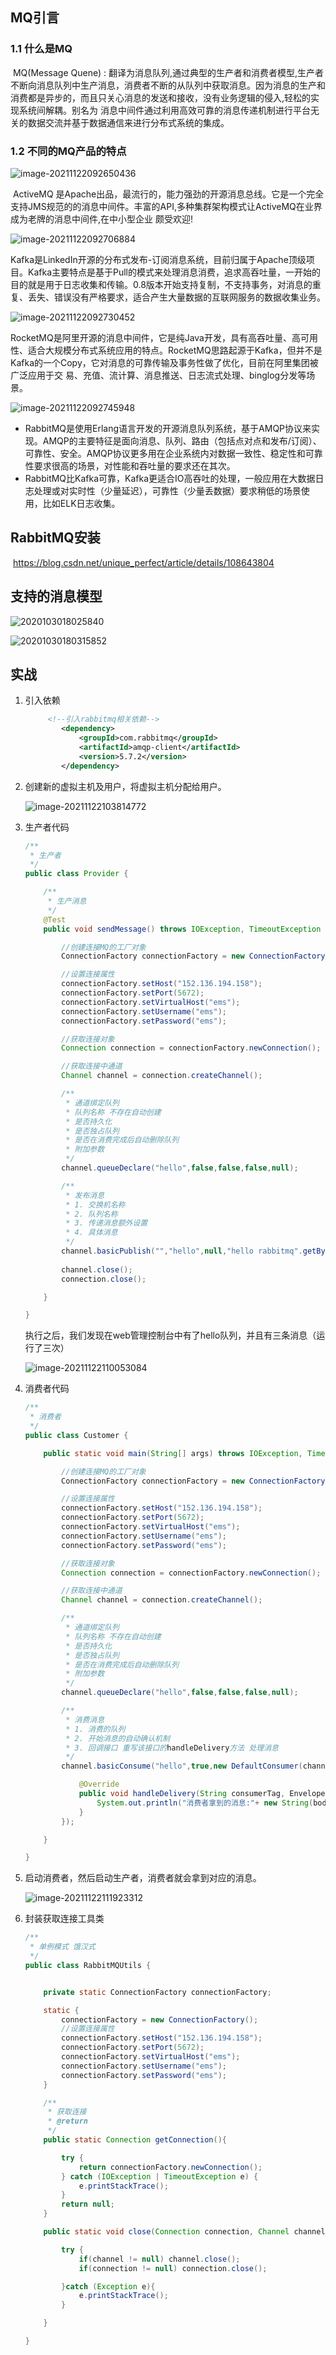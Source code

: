 ## MQ引言

### 1.1 什么是MQ

​		MQ(Message Quene) :  翻译为消息队列,通过典型的生产者和消费者模型,生产者不断向消息队列中生产消息，消费者不断的从队列中获取消息。因为消息的生产和消费都是异步的，而且只关心消息的发送和接收，没有业务逻辑的侵入,轻松的实现系统间解耦。别名为 消息中间件通过利用高效可靠的消息传递机制进行平台无关的数据交流并基于数据通信来进行分布式系统的集成。

### 1.2 不同的MQ产品的特点

![image-20211122092650436](https://images-1301128659.cos.ap-beijing.myqcloud.com/image-20211122092650436.png)

​		ActiveMQ 是Apache出品，最流行的，能力强劲的开源消息总线。它是一个完全支持JMS规范的的消息中间件。丰富的API,多种集群架构模式让ActiveMQ在业界成为老牌的消息中间件,在中小型企业 颇受欢迎!

![image-20211122092706884](https://images-1301128659.cos.ap-beijing.myqcloud.com/image-20211122092706884.png)

​		Kafka是LinkedIn开源的分布式发布-订阅消息系统，目前归属于Apache顶级项目。Kafka主要特点是基于Pull的模式来处理消息消费，追求高吞吐量，一开始的目的就是用于日志收集和传输。0.8版本开始支持复制，不支持事务，对消息的重复、丢失、错误没有严格要求，适合产生大量数据的互联网服务的数据收集业务。



 ![image-20211122092730452](https://images-1301128659.cos.ap-beijing.myqcloud.com/image-20211122092730452.png)

​		RocketMQ是阿里开源的消息中间件，它是纯Java开发，具有高吞吐量、高可用性、适合大规模分布式系统应用的特点。RocketMQ思路起源于Kafka，但并不是Kafka的一个Copy，它对消息的可靠传输及事务性做了优化，目前在阿里集团被广泛应用于交   易、充值、流计算、消息推送、日志流式处理、binglog分发等场景。

 ![image-20211122092745948](https://images-1301128659.cos.ap-beijing.myqcloud.com/image-20211122092745948.png)

- RabbitMQ是使用Erlang语言开发的开源消息队列系统，基于AMQP协议来实现。AMQP的主要特征是面向消息、队列、路由（包括点对点和发布/订阅）、可靠性、安全。AMQP协议更多用在企业系统内对数据一致性、稳定性和可靠性要求很高的场景，对性能和吞吐量的要求还在其次。
- RabbitMQ比Kafka可靠，Kafka更适合IO高吞吐的处理，一般应用在大数据日志处理或对实时性（少量延迟），可靠性（少量丢数据）要求稍低的场景使用，比如ELK日志收集。		

## RabbitMQ安装

​	[https://blog.csdn.net/unique_perfect/article/details/108643804 ](https://blog.csdn.net/unique_perfect/article/details/108643804 )

## 支持的消息模型

![2020103018025840](https://images-1301128659.cos.ap-beijing.myqcloud.com/2020103018025840.png)

![20201030180315852](https://images-1301128659.cos.ap-beijing.myqcloud.com/20201030180315852.png)

## 实战

1. 引入依赖

   ```xml
   		<!--引入rabbitmq相关依赖-->
           <dependency>
               <groupId>com.rabbitmq</groupId>
               <artifactId>amqp-client</artifactId>
               <version>5.7.2</version>
           </dependency>
   ```

2. 创建新的虚拟主机及用户，将虚拟主机分配给用户。

   ![image-20211122103814772](https://images-1301128659.cos.ap-beijing.myqcloud.com/image-20211122103814772.png)

3. 生产者代码

   ```java
   /**
    * 生产者
    */
   public class Provider {
   
       /**
        * 生产消息
        */
       @Test
       public void sendMessage() throws IOException, TimeoutException {
   
           //创建连接MQ的工厂对象
           ConnectionFactory connectionFactory = new ConnectionFactory();
   
           //设置连接属性
           connectionFactory.setHost("152.136.194.158");
           connectionFactory.setPort(5672);
           connectionFactory.setVirtualHost("ems");
           connectionFactory.setUsername("ems");
           connectionFactory.setPassword("ems");
   
           //获取连接对象
           Connection connection = connectionFactory.newConnection();
   
           //获取连接中通道
           Channel channel = connection.createChannel();
   
           /**
            * 通道绑定队列
            * 队列名称 不存在自动创建
            * 是否持久化
            * 是否独占队列
            * 是否在消费完成后自动删除队列
            * 附加参数
            */
           channel.queueDeclare("hello",false,false,false,null);
   
           /**
            * 发布消息
            * 1. 交换机名称
            * 2. 队列名称
            * 3. 传递消息额外设置
            * 4. 具体消息
            */
           channel.basicPublish("","hello",null,"hello rabbitmq".getBytes());
           
           channel.close();
           connection.close();
   
       }
   
   }
   ```

   执行之后，我们发现在web管理控制台中有了hello队列，并且有三条消息（运行了三次）

   ![image-20211122110053084](https://images-1301128659.cos.ap-beijing.myqcloud.com/image-20211122110053084.png)

4. 消费者代码

   ```java
   /**
    * 消费者
    */
   public class Customer {
   
       public static void main(String[] args) throws IOException, TimeoutException {
   
           //创建连接MQ的工厂对象
           ConnectionFactory connectionFactory = new ConnectionFactory();
   
           //设置连接属性
           connectionFactory.setHost("152.136.194.158");
           connectionFactory.setPort(5672);
           connectionFactory.setVirtualHost("ems");
           connectionFactory.setUsername("ems");
           connectionFactory.setPassword("ems");
   
           //获取连接对象
           Connection connection = connectionFactory.newConnection();
   
           //获取连接中通道
           Channel channel = connection.createChannel();
   
           /**
            * 通道绑定队列
            * 队列名称 不存在自动创建
            * 是否持久化
            * 是否独占队列
            * 是否在消费完成后自动删除队列
            * 附加参数
            */
           channel.queueDeclare("hello",false,false,false,null);
   
           /**
            * 消费消息
            * 1. 消费的队列
            * 2. 开始消息的自动确认机制
            * 3. 回调接口 重写该接口的handleDelivery方法 处理消息
            */
           channel.basicConsume("hello",true,new DefaultConsumer(channel){
   
               @Override
               public void handleDelivery(String consumerTag, Envelope envelope, AMQP.BasicProperties properties, byte[] body) throws IOException {
                   System.out.println("消费者拿到的消息:"+ new String(body) );
               }
           });
   
       }
   
   }
   ```

5. 启动消费者，然后启动生产者，消费者就会拿到对应的消息。

   ![image-20211122111923312](https://images-1301128659.cos.ap-beijing.myqcloud.com/image-20211122111923312.png)

6. 封装获取连接工具类

   ```java
   /**
    * 单例模式 饿汉式
    */
   public class RabbitMQUtils {
   
   
       private static ConnectionFactory connectionFactory;
   
       static {
           connectionFactory = new ConnectionFactory();
           //设置连接属性
           connectionFactory.setHost("152.136.194.158");
           connectionFactory.setPort(5672);
           connectionFactory.setVirtualHost("ems");
           connectionFactory.setUsername("ems");
           connectionFactory.setPassword("ems");
       }
   
       /**
        * 获取连接
        * @return
        */
       public static Connection getConnection(){
   
           try {
               return connectionFactory.newConnection();
           } catch (IOException | TimeoutException e) {
               e.printStackTrace();
           }
           return null;
       }
   
       public static void close(Connection connection, Channel channel){
   
           try {
               if(channel != null) channel.close();
               if(connection != null) connection.close();
   
           }catch (Exception e){
               e.printStackTrace();
           }
   
       }
   
   }
   ```

   